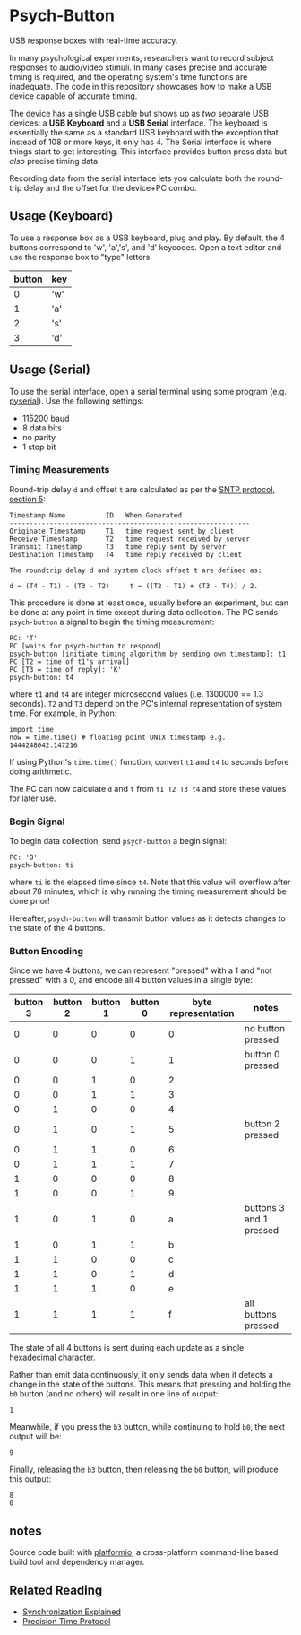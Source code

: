 Psych-Button
============
USB response boxes with real-time accuracy.

In many psychological experiments, researchers want to record subject responses to audio/video stimuli.  In many cases precise and accurate timing is required, and the operating system's time functions are inadequate.  The code in this repository showcases how to make a USB device capable of accurate timing.

The device has a single USB cable but shows up as *two* separate USB devices: a **USB Keyboard** and a **USB Serial** interface.  The keyboard is essentially the same as a standard USB keyboard with the exception that instead of 108 or more keys, it only has 4.  The Serial interface is where things start to get interesting.  This interface provides button press data but *also* precise timing data.

Recording data from the serial interface lets you calculate both the round-trip delay and the offset for the device+PC combo.

Usage (Keyboard)
----------------
To use a response box as a USB keyboard, plug and play.  By default, the 4 buttons correspond to 'w', 'a','s', and 'd' keycodes.  Open a text editor and use the response box to "type" letters.

button | key
---|---
0 | 'w'
1 | 'a'
2 | 's'
3 | 'd'

Usage (Serial)
--------------
To use the serial interface, open a serial terminal using some program (e.g. [pyserial](https://github.com/pyserial/pyserial)).  Use the following settings:

* 115200 baud
* 8 data bits
* no parity
* 1 stop bit

### Timing Measurements
Round-trip delay `d` and offset `t` are calculated as per the [SNTP protocol, section 5](https://tools.ietf.org/html/rfc4330#section-5):

    Timestamp Name          ID   When Generated
    ------------------------------------------------------------
    Originate Timestamp     T1   time request sent by client
    Receive Timestamp       T2   time request received by server
    Transmit Timestamp      T3   time reply sent by server
    Destination Timestamp   T4   time reply received by client

    The roundtrip delay d and system clock offset t are defined as:

    d = (T4 - T1) - (T3 - T2)     t = ((T2 - T1) + (T3 - T4)) / 2.

This procedure is done at least once, usually before an experiment, but can be done at any point in time except during data collection.  The PC sends `psych-button` a signal to begin the timing measurement:

    PC: 'T'
    PC [waits for psych-button to respond]
    psych-button [initiate timing algorithm by sending own timestamp]: t1
    PC [T2 = time of t1's arrival]
    PC [T3 = time of reply]: 'K'
    psych-button: t4

where `t1` and `t4` are integer microsecond values (i.e. 1300000 == 1.3 seconds).  `T2` and `T3` depend on the PC's internal representation of system time.  For example, in Python:

    import time
    now = time.time() # floating point UNIX timestamp e.g. 1444248042.147216

If using Python's `time.time()` function, convert `t1` and `t4` to seconds before doing arithmetic.

The PC can now calculate `d` and `t` from `t1 T2 T3 t4` and store these values for later use.

### Begin Signal
To begin data collection, send `psych-button` a begin signal:

    PC: 'B'
    psych-button: ti

where `ti` is the elapsed time since `t4`.  Note that this value will overflow after about 78 minutes, which is why running the timing measurement should be done prior!

Hereafter, `psych-button` will transmit button values as it detects changes to the state of the 4 buttons.

### Button Encoding
Since we have 4 buttons, we can represent "pressed" with a 1 and "not pressed" with a 0, and encode all 4 button values in a single byte:

button 3 | button 2 | button 1 | button 0 | byte representation | notes
---|---|---|---|---|---
0 | 0 | 0 | 0 | 0 | no button pressed
0 | 0 | 0 | 1 | 1 | button 0 pressed
0 | 0 | 1 | 0 | 2 |
0 | 0 | 1 | 1 | 3 |
0 | 1 | 0 | 0 | 4 |
0 | 1 | 0 | 1 | 5 | button 2 pressed
0 | 1 | 1 | 0 | 6 |
0 | 1 | 1 | 1 | 7 |
1 | 0 | 0 | 0 | 8 |
1 | 0 | 0 | 1 | 9 |
1 | 0 | 1 | 0 | a | buttons 3 and 1 pressed
1 | 0 | 1 | 1 | b |
1 | 1 | 0 | 0 | c |
1 | 1 | 0 | 1 | d |
1 | 1 | 1 | 0 | e |
1 | 1 | 1 | 1 | f | all buttons pressed

The state of all 4 buttons is sent during each update as a single hexadecimal character.

Rather than emit data continuously, it only sends data when it detects a change in the state of the buttons.  This means that pressing and holding the `b0` button (and no others) will result in one line of output:

    1

Meanwhile, if you press the `b3` button, while continuing to hold `b0`, the next output will be:

    9

Finally, releasing the `b3` button, then releasing the `b0` button, will produce this output:

    8
    0

notes
-----
Source code built with [platformio](http://platformio.org/#!/), a cross-platform command-line based build tool and dependency manager.

Related Reading
---------------
* [Synchronization Explained](http://www.ni.com/white-paper/11369/en/)
* [Precision Time Protocol](https://en.wikipedia.org/wiki/Precision_Time_Protocol)
